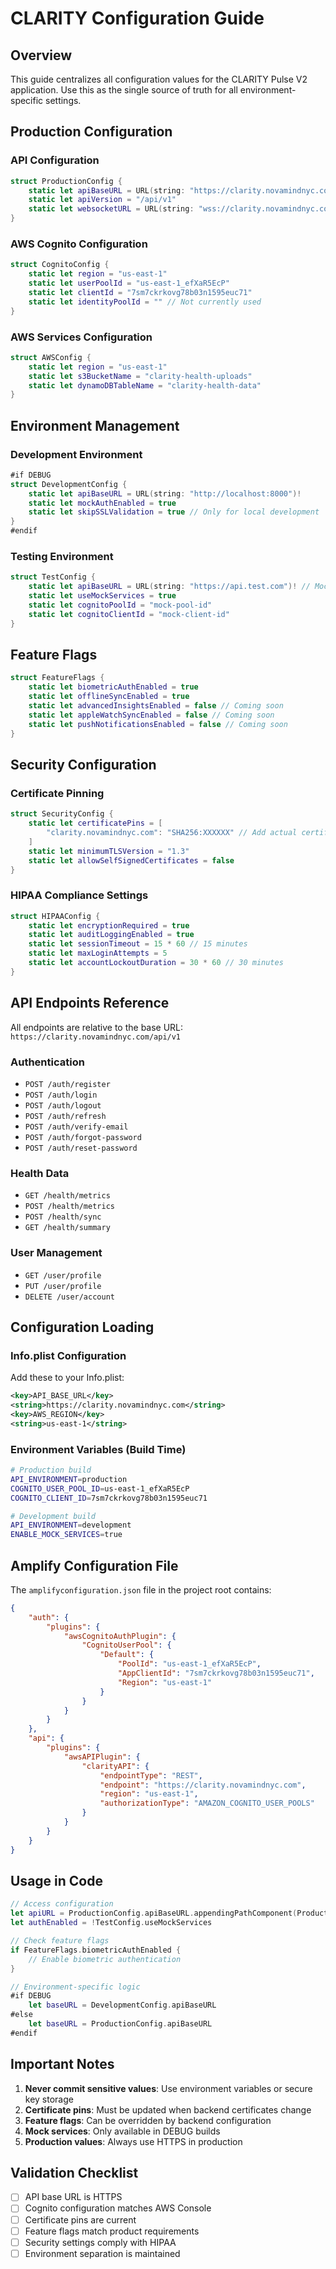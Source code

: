 # CLARITY Configuration Guide

## Overview

This guide centralizes all configuration values for the CLARITY Pulse V2 application. Use this as the single source of truth for all environment-specific settings.

## Production Configuration

### API Configuration
```swift
struct ProductionConfig {
    static let apiBaseURL = URL(string: "https://clarity.novamindnyc.com")!
    static let apiVersion = "/api/v1"
    static let websocketURL = URL(string: "wss://clarity.novamindnyc.com/ws")!
}
```

### AWS Cognito Configuration
```swift
struct CognitoConfig {
    static let region = "us-east-1"
    static let userPoolId = "us-east-1_efXaR5EcP"
    static let clientId = "7sm7ckrkovg78b03n1595euc71"
    static let identityPoolId = "" // Not currently used
}
```

### AWS Services Configuration
```swift
struct AWSConfig {
    static let region = "us-east-1"
    static let s3BucketName = "clarity-health-uploads"
    static let dynamoDBTableName = "clarity-health-data"
}
```

## Environment Management

### Development Environment
```swift
#if DEBUG
struct DevelopmentConfig {
    static let apiBaseURL = URL(string: "http://localhost:8000")!
    static let mockAuthEnabled = true
    static let skipSSLValidation = true // Only for local development
}
#endif
```

### Testing Environment
```swift
struct TestConfig {
    static let apiBaseURL = URL(string: "https://api.test.com")! // Mock URL for tests
    static let useMockServices = true
    static let cognitoPoolId = "mock-pool-id"
    static let cognitoClientId = "mock-client-id"
}
```

## Feature Flags

```swift
struct FeatureFlags {
    static let biometricAuthEnabled = true
    static let offlineSyncEnabled = true
    static let advancedInsightsEnabled = false // Coming soon
    static let appleWatchSyncEnabled = false // Coming soon
    static let pushNotificationsEnabled = false // Coming soon
}
```

## Security Configuration

### Certificate Pinning
```swift
struct SecurityConfig {
    static let certificatePins = [
        "clarity.novamindnyc.com": "SHA256:XXXXXX" // Add actual certificate hash
    ]
    static let minimumTLSVersion = "1.3"
    static let allowSelfSignedCertificates = false
}
```

### HIPAA Compliance Settings
```swift
struct HIPAAConfig {
    static let encryptionRequired = true
    static let auditLoggingEnabled = true
    static let sessionTimeout = 15 * 60 // 15 minutes
    static let maxLoginAttempts = 5
    static let accountLockoutDuration = 30 * 60 // 30 minutes
}
```

## API Endpoints Reference

All endpoints are relative to the base URL: `https://clarity.novamindnyc.com/api/v1`

### Authentication
- `POST /auth/register`
- `POST /auth/login`
- `POST /auth/logout`
- `POST /auth/refresh`
- `POST /auth/verify-email`
- `POST /auth/forgot-password`
- `POST /auth/reset-password`

### Health Data
- `GET /health/metrics`
- `POST /health/metrics`
- `POST /health/sync`
- `GET /health/summary`

### User Management
- `GET /user/profile`
- `PUT /user/profile`
- `DELETE /user/account`

## Configuration Loading

### Info.plist Configuration
Add these to your Info.plist:
```xml
<key>API_BASE_URL</key>
<string>https://clarity.novamindnyc.com</string>
<key>AWS_REGION</key>
<string>us-east-1</string>
```

### Environment Variables (Build Time)
```bash
# Production build
API_ENVIRONMENT=production
COGNITO_USER_POOL_ID=us-east-1_efXaR5EcP
COGNITO_CLIENT_ID=7sm7ckrkovg78b03n1595euc71

# Development build
API_ENVIRONMENT=development
ENABLE_MOCK_SERVICES=true
```

## Amplify Configuration File

The `amplifyconfiguration.json` file in the project root contains:
```json
{
    "auth": {
        "plugins": {
            "awsCognitoAuthPlugin": {
                "CognitoUserPool": {
                    "Default": {
                        "PoolId": "us-east-1_efXaR5EcP",
                        "AppClientId": "7sm7ckrkovg78b03n1595euc71",
                        "Region": "us-east-1"
                    }
                }
            }
        }
    },
    "api": {
        "plugins": {
            "awsAPIPlugin": {
                "clarityAPI": {
                    "endpointType": "REST",
                    "endpoint": "https://clarity.novamindnyc.com",
                    "region": "us-east-1",
                    "authorizationType": "AMAZON_COGNITO_USER_POOLS"
                }
            }
        }
    }
}
```

## Usage in Code

```swift
// Access configuration
let apiURL = ProductionConfig.apiBaseURL.appendingPathComponent(ProductionConfig.apiVersion)
let authEnabled = !TestConfig.useMockServices

// Check feature flags
if FeatureFlags.biometricAuthEnabled {
    // Enable biometric authentication
}

// Environment-specific logic
#if DEBUG
    let baseURL = DevelopmentConfig.apiBaseURL
#else
    let baseURL = ProductionConfig.apiBaseURL
#endif
```

## Important Notes

1. **Never commit sensitive values**: Use environment variables or secure key storage
2. **Certificate pins**: Must be updated when backend certificates change
3. **Feature flags**: Can be overridden by backend configuration
4. **Mock services**: Only available in DEBUG builds
5. **Production values**: Always use HTTPS in production

## Validation Checklist

- [ ] API base URL is HTTPS
- [ ] Cognito configuration matches AWS Console
- [ ] Certificate pins are current
- [ ] Feature flags match product requirements
- [ ] Security settings comply with HIPAA
- [ ] Environment separation is maintained